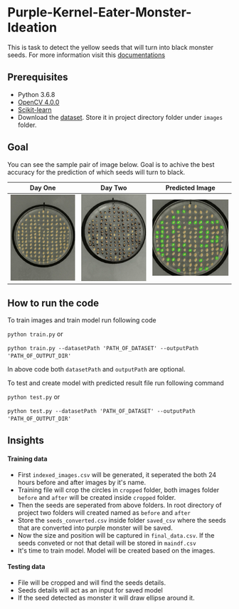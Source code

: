 # Purple-Kernel-Eater-Monster-Ideation

This is task to detect the yellow seeds that will turn into black monster seeds. 
For more information visit this [documentations](https://docs.google.com/document/d/1yBV0RvcwPRbndyUkPGfNURUmp_K-Yu6IROupFEKtFfo/edit#heading=h.cpkwrdb91x0)

## Prerequisites

- Python 3.6.8
- [OpenCV 4.0.0](https://opencv.org/)
- [Scikit-learn](https://scikit-learn.org/stable/install.html)
- Download the [dataset](https://drive.google.com/open?id=1G1IRNQq12duHkinq3zPoClWFLS4Vdirf). Store it in project directory folder under `images` folder.

## Goal

You can see the sample pair of image below. Goal is to achive the best accuracy for the prediction of which seeds will turn to black.

| Day One | Day Two | Predicted Image |
| :----------------: | :-------------------------: | :-------------------------: |
| <img src = 'sample-images/DH124_E7_P1_Iso.jpeg' width='400' alt='image one'></img> | <img src = 'sample-images/DH124_E7_P1_24Hours.jpeg' width='400' alt='image two'></img> | <img src = 'sample-images/DH124_E7_P1_Iso_pred.jpeg' width='400' alt='image two'></img> | 

## How to run the code

To train images and train model run following code

`python train.py` or

`python train.py --datasetPath 'PATH_OF_DATASET' --outputPath 'PATH_OF_OUTPUT_DIR'`

In above code both `datasetPath` and `outputPath` are optional.

To test and create model with predicted result file run following command

`python test.py` or

`python test.py --datasetPath 'PATH_OF_DATASET' --outputPath 'PATH_OF_OUTPUT_DIR'`

## Insights

#### Training data
- First `indexed_images.csv` will be generated, it seperated the both 24 hours before and after images by it's name. 
- Training file will crop the circles in `cropped` folder, both images folder `before` and `after` will be created inside `cropped` folder.
- Then the seeds are seperated from above folders. In root directory of project two folders will created named as `before` and `after`
- Store the `seeds_converted.csv` inside folder `saved_csv` where the seeds that are converted into purple monster will be saved. 
- Now the size and position will be captured in `final_data.csv`. If the seeds conveted or not that detail will be stored in `maindf.csv`
- It's time to train model. Model will be created based on the images.

#### Testing data
- File will be cropped and will find the seeds details.
- Seeds details will act as an input for saved model
- If the seed detected as monster it will draw ellipse around it.
